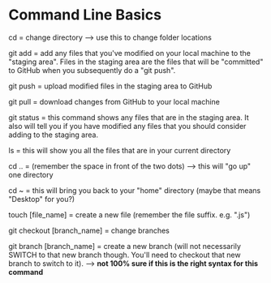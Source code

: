 # Command Line Basics

cd = change directory --> use this to change folder locations

git add = add any files that you've modified on your local machine to the "staging area". Files in the staging area are the files that will be "committed" to GitHub when you subsequently do a "git push".

git push = upload modified files in the staging area to GitHub

git pull = download changes from GitHub to your local machine

git status = this command shows any files that are in the staging area. It also will tell you if you have modified any files that you should consider adding to the staging area.

ls = this will show you all the files that are in your current directory

cd .. = (remember the space in front of the two dots) --> this will "go up" one directory

cd ~ = this will bring you back to your "home" directory (maybe that means "Desktop" for you?)

touch [file_name] = create a new file (remember the file suffix. e.g. ".js")

git checkout [branch_name] = change branches

git branch [branch_name] = create a new branch (will not necessarily SWITCH to that new branch though. You'll need to checkout that new branch to switch to it). --> **not 100% sure if this is the right syntax for this command**
